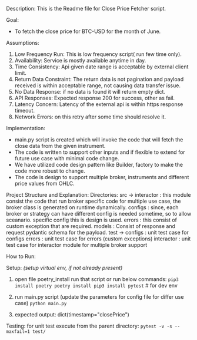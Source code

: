 Description:
This is the Readme file for Close Price Fetcher script.


Goal:
- To fetch the close price for BTC-USD for the month of June.

Assumptions:
1. Low Frequency Run: This is low frequency script( run few time only).
2. Availability: Service is mostly available anytime in day.
3. Time Consistency: Api given date range is acceptable by external client limit.
4. Return Data Constraint: The return data is not pagination and payload received is within acceptable range, not causing data transfer issue.
5. No Data Response: if no data is found it will return empty dict.
6. API Responses: Expected response 200 for success, other as fail.
7. Latency Concern: Latency of the external api is within https response timeout.
8. Network Errors: on this retry after some time should resolve it.

Implementation:
- main.py script is created which will invoke the code that will fetch the close data from the given instrument.
- The code is written to support other inputs and if flexible to extend for future use case with minimal code change.
- We have utilized code design pattern like Builder, factory to make the code more robust to change.
- The code is design to support multiple broker, instruments and different price values from OHLC.

Project Structure and Explanation:
Directories:
src -> interactor : this module consist the code that run broker specific code for multiple use case, the broker class 
is generated on runtime dynamically.
       configs : since, each broker or strategy can have different config is needed sometime, so to allow sceanario.
specific config this is design is used.
       errors : this consist of custom exception that are required.
       models : Consist of response and request pydantic schema for the payload.
test -> configs : unit test case for configs
        errors : unit test case for errors (custom exceptions)
        interactor : unit test case for interactor module for multiple broker support


How to Run:

Setup:
_(setup virtual env, if not already present)_

1. open file poetry_install run that script or run below commands: 
 `pip3 install poetry
  poetry install
  pip3 install pytest` # for dev env

2. run main.py script (update the parameters for config file for differ use case)
   `python main.py`

3. expected output:
   dict(timestamp="closePrice")

Testing:
for unit test execute from the parent directory:
`pytest -v -s --maxfail=1 test/`